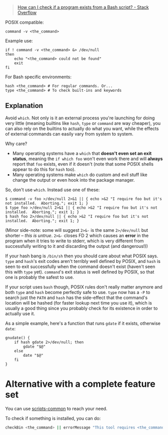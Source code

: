 

> [How can I check if a program exists from a Bash script? - Stack Overflow](https://stackoverflow.com/questions/592620/how-can-i-check-if-a-program-exists-from-a-bash-script)

POSIX compatible:

```
command -v <the_command>
```

Example use:

```
if ! command -v <the_command> &> /dev/null
then
    echo "<the_command> could not be found"
    exit
fi
```

For Bash specific environments:

```
hash <the_command> # For regular commands. Or...
type <the_command> # To check built-ins and keywords
```

## Explanation

Avoid `which`. Not only is it an external process you're launching for doing very little (meaning builtins like `hash`, `type` or `command` are way cheaper), you can also rely on the builtins to actually do what you want, while the effects of external commands can easily vary from system to system.

Why care?

- Many operating systems have a `which` that **doesn't even set an exit status**, meaning the `if which foo` won't even work there and will **always** report that `foo` exists, even if it doesn't (note that some POSIX shells appear to do this for `hash` too).
- Many operating systems make `which` do custom and evil stuff like change the output or even hook into the package manager.

So, don't use `which`. Instead use one of these:

```
$ command -v foo >/dev/null 2>&1 || { echo >&2 "I require foo but it's not installed.  Aborting."; exit 1; }
$ type foo >/dev/null 2>&1 || { echo >&2 "I require foo but it's not installed.  Aborting."; exit 1; }
$ hash foo 2>/dev/null || { echo >&2 "I require foo but it's not installed.  Aborting."; exit 1; }
```

(Minor side-note: some will suggest `2>&-` is the same `2>/dev/null` but shorter – *this is untrue*. `2>&-` closes FD 2 which causes an **error** in the program when it tries to write to stderr, which is very different from successfully writing to it and discarding the output (and dangerous!))

If your hash bang is `/bin/sh` then you should care about what POSIX says. `type` and `hash`'s exit codes aren't terribly well defined by POSIX, and `hash` is seen to exit successfully when the command doesn't exist (haven't seen this with `type` yet). `command`'s exit status is well defined by POSIX, so that one is probably the safest to use.

If your script uses `bash` though, POSIX rules don't really matter anymore and both `type` and `hash` become perfectly safe to use. `type` now has a `-P` to search just the `PATH` and `hash` has the side-effect that the command's location will be hashed (for faster lookup next time you use it), which is usually a good thing since you probably check for its existence in order to actually use it.

As a simple example, here's a function that runs `gdate` if it exists, otherwise `date`:

```
gnudate() {
    if hash gdate 2>/dev/null; then
        gdate "$@"
    else
        date "$@"
    fi
}
```

# Alternative with a complete feature set

You can use [scripts-common](https://gitlab.com/bertrand-benoit/scripts-common) to reach your need.

To check if something is installed, you can do:

```sh
checkBin <the_command> || errorMessage "This tool requires <the_command>. Install it please, and then run this tool again."
```